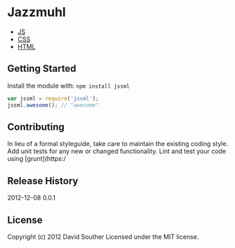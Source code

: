 Jazzmuhl
========
 
* [JS](http://www.ecma-international.org/publications/standards/Ecma-262.htm)
* [CSS](http://www.w3.org/Style/CSS/current-work.en.html)
* [HTML](http://www.whatwg.org/specs/web-apps/current-work/)

## Getting Started
Install the module with: `npm install jssml`

```javascript
var jssml = require('jssml');
jssml.awesome(); // "awesome"
```

## Contributing
In lieu of a formal styleguide, take care to maintain the existing coding style. Add unit tests for any new or changed functionality. Lint and test your code using [grunt](https:/

## Release History
2012-12-08 0.0.1

## License
Copyright (c) 2012 David Souther
Licensed under the MIT license.